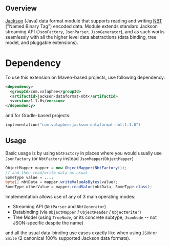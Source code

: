 ## Overview

[Jackson](../../FasterXML/jackson) (Java) data format module that supports reading and writing
[NBT](NBT.txt)
("Named Binary Tag") encoded data.
Module extends standard Jackson streaming API (`JsonFactory`, `JsonParser`, `JsonGenerator`), and as such works seamlessly with all the higher level data abstractions (data binding, tree model, and pluggable extensions).

# Dependency

To use this extension on Maven-based projects, use following dependency:

```xml
<dependency>
  <groupId>com.valaphee</groupId>
  <artifactId>jackson-dataformat-nbt</artifactId>
  <version>1.1.0</version>
</dependency>
```

and for Gradle-based projects:

```kotlin
implementation("com.valaphee:jackson-dataformat-nbt:1.1.0")
```

## Usage

Basic usage is by using `NbtFactory` in places where you would usually use `JsonFactory`
(or `NbtFactory` instead `JsonMapper`/`ObjectMapper`)

```java
ObjectMapper mapper = new ObjectMapper(NbtFactory());
// and then read/write data as usual
SomeType value = ...;
byte[] nbtData = mapper.writeValueAsBytes(value);
SomeType otherValue = mapper.readValue(nbtData, SomeType.class);
```

Implementation allows use of any of 3 main operating modes:

* Streaming API (`NbtParser` and `NbtGenerator`)
* Databinding (via `ObjectMapper` / `ObjectReader` / `ObjectWriter`)
* Tree Model (using `TreeNode`, or its concrete subtype, `JsonNode` -- not JSON-specific despite the name)

and all the usual data-binding use cases exactly like when using `JSON` or `Smile` (2 canonical 100% supported Jackson data formats).

